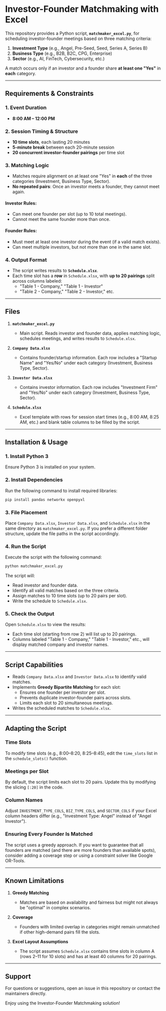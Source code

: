 # Investor-Founder Matchmaking with Excel

This repository provides a Python script, **`matchmaker_excel.py`**, for scheduling investor-founder meetings based on three matching criteria:

1. **Investment Type** (e.g., Angel, Pre-Seed, Seed, Series A, Series B)  
2. **Business Type** (e.g., B2B, B2C, CPG, Enterprise)  
3. **Sector** (e.g., AI, FinTech, Cybersecurity, etc.)

A match occurs only if an investor and a founder share **at least one "Yes"** in **each** category.

---

## Requirements & Constraints

### 1. Event Duration
- **8:00 AM – 12:00 PM**

### 2. Session Timing & Structure
- **10 time slots**, each lasting 20 minutes
- **5-minute break** between each 20-minute session
- **20 concurrent investor-founder pairings** per time slot

### 3. Matching Logic
- Matches require alignment on at least one "Yes" in **each** of the three categories (Investment, Business Type, Sector).
- **No repeated pairs**: Once an investor meets a founder, they cannot meet again.

#### Investor Rules:
- Can meet one founder per slot (up to 10 total meetings).
- Cannot meet the same founder more than once.

#### Founder Rules:
- Must meet at least one investor during the event (if a valid match exists).
- Can meet multiple investors, but not more than one in the same slot.

### 4. Output Format
- The script writes results to **`Schedule.xlsx`**.
- Each time slot has a **row** in `Schedule.xlsx`, with **up to 20 pairings** split across columns labeled:
  - "Table 1 - Company," "Table 1 - Investor"
  - "Table 2 - Company," "Table 2 - Investor," etc.

---

## Files

1. **`matchmaker_excel.py`**
   - Main script. Reads investor and founder data, applies matching logic, schedules meetings, and writes results to `Schedule.xlsx`.

2. **`Company Data.xlsx`**
   - Contains founder/startup information. Each row includes a "Startup Name" and "Yes/No" under each category (Investment, Business Type, Sector).

3. **`Investor Data.xlsx`**
   - Contains investor information. Each row includes "Investment Firm" and "Yes/No" under each category (Investment, Business Type, Sector).

4. **`Schedule.xlsx`**
   - Excel template with rows for session start times (e.g., 8:00 AM, 8:25 AM, etc.) and blank table columns to be filled by the script.

---

## Installation & Usage

### 1. Install Python 3
Ensure Python 3 is installed on your system.

### 2. Install Dependencies
Run the following command to install required libraries:
```bash
pip install pandas networkx openpyxl
```

### 3. File Placement
Place `Company Data.xlsx`, `Investor Data.xlsx`, and `Schedule.xlsx` in the same directory as `matchmaker_excel.py`.
If you prefer a different folder structure, update the file paths in the script accordingly.

### 4. Run the Script
Execute the script with the following command:
```bash
python matchmaker_excel.py
```
The script will:
- Read investor and founder data.
- Identify all valid matches based on the three criteria.
- Assign matches to 10 time slots (up to 20 pairs per slot).
- Write the schedule to `Schedule.xlsx`.

### 5. Check the Output
Open `Schedule.xlsx` to view the results:
- Each time slot (starting from row 2) will list up to 20 pairings.
- Columns labeled "Table 1 - Company," "Table 1 - Investor," etc., will display matched company and investor names.

---

## Script Capabilities

- Reads `Company Data.xlsx` and `Investor Data.xlsx` to identify valid matches.
- Implements **Greedy Bipartite Matching** for each slot:
  - Ensures one founder per investor per slot.
  - Prevents duplicate investor-founder pairs across slots.
  - Limits each slot to 20 simultaneous meetings.
- Writes the scheduled matches to `Schedule.xlsx`.

---

## Adapting the Script

### Time Slots
To modify time slots (e.g., 8:00–8:20, 8:25–8:45), edit the `time_slots` list in the `schedule_slots()` function.

### Meetings per Slot
By default, the script limits each slot to 20 pairs. Update this by modifying the slicing `[:20]` in the code.

### Column Names
Adjust `INVESTMENT_TYPE_COLS`, `BIZ_TYPE_COLS`, and `SECTOR_COLS` if your Excel column headers differ (e.g., "Investment Type: Angel" instead of "Angel Investor").

### Ensuring Every Founder Is Matched
The script uses a greedy approach. If you want to guarantee that all founders are matched (and there are more founders than available spots), consider adding a coverage step or using a constraint solver like Google OR-Tools.

---

## Known Limitations

1. **Greedy Matching**
   - Matches are based on availability and fairness but might not always be "optimal" in complex scenarios.

2. **Coverage**
   - Founders with limited overlap in categories might remain unmatched if other high-demand pairs fill the slots.

3. **Excel Layout Assumptions**
   - The script assumes `Schedule.xlsx` contains time slots in column A (rows 2–11 for 10 slots) and has at least 40 columns for 20 pairings.

---

## Support
For questions or suggestions, open an issue in this repository or contact the maintainers directly.

Enjoy using the Investor-Founder Matchmaking solution!

